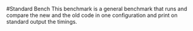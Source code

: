 #Standard Bench
This benchmark is a general benchmark that runs and compare the new and the old code in one configuration and print on standard output the timings.
